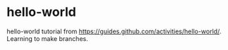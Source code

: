 # hello-world
hello-world tutorial from https://guides.github.com/activities/hello-world/.
Learning to make branches. 
